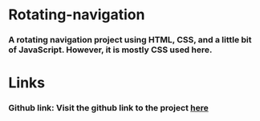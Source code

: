 # Rotating-navigation
### A rotating navigation project using HTML, CSS, and a little bit of JavaScript. However, it is mostly CSS used here.
# Links
### Github link: Visit the github link to the project [here](https://anietieakpanumoh.github.io/Rotating-navigation/)
